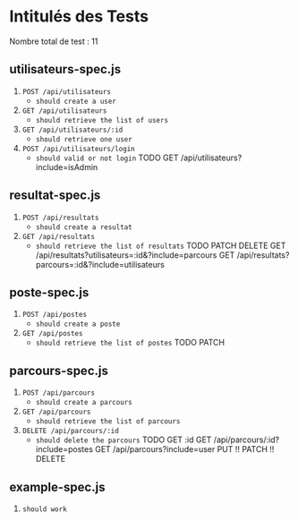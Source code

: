# Intitulés des Tests
Nombre total de test : 11

## utilisateurs-spec.js
1. `POST /api/utilisateurs`
   - `should create a user`
2. `GET /api/utilisateurs`
   - `should retrieve the list of users`
3. `GET /api/utilisateurs/:id`
   - `should retrieve one user`
4. `POST /api/utilisateurs/login`
   - `should valid or not login`
TODO
GET /api/utilisateurs?include=isAdmin
## resultat-spec.js
1. `POST /api/resultats`
   - `should create a resultat`
2. `GET /api/resultats`
   - `should retrieve the list of resultats`
TODO
PATCH
DELETE
GET /api/resultats?utilisateurs=:id&?include=parcours
GET /api/resultats?parcours=:id&?include=utilisateurs
## poste-spec.js
1. `POST /api/postes`
   - `should create a poste`
2. `GET /api/postes`
   - `should retrieve the list of postes`
TODO
PATCH
## parcours-spec.js
1. `POST /api/parcours`
   - `should create a parcours`
2. `GET /api/parcours`
   - `should retrieve the list of parcours`
3. `DELETE /api/parcours/:id`
   - `should delete the parcours`
TODO
GET :id
GET /api/parcours/:id?include=postes
GET /api/parcours?include=user
PUT
!! PATCH
!! DELETE
## example-spec.js
1. `should work`
